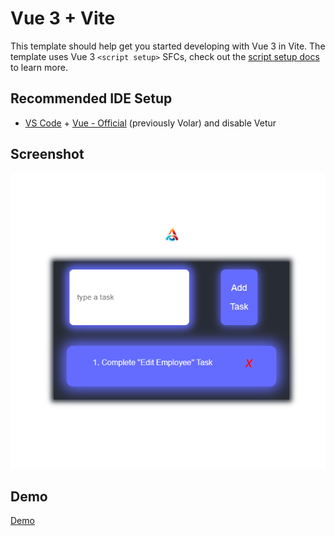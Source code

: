 # Vue 3 + Vite

This template should help get you started developing with Vue 3 in Vite. The template uses Vue 3 `<script setup>` SFCs, check out the [script setup docs](https://v3.vuejs.org/api/sfc-script-setup.html#sfc-script-setup) to learn more.

## Recommended IDE Setup

- [VS Code](https://code.visualstudio.com/) + [Vue - Official](https://marketplace.visualstudio.com/items?itemName=Vue.volar) (previously Volar) and disable Vetur

## Screenshot

[![Screenshot for simple todo list app by Asem](/public/shot.png "AsemJKA")](https://asemalsaiyadi.onrender.com)

## Demo

[Demo](https://delightful-cliff-0feab720f.5.azurestaticapps.net)

